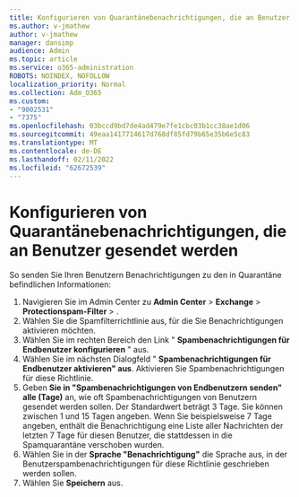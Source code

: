 ```yaml
---
title: Konfigurieren von Quarantänebenachrichtigungen, die an Benutzer gesendet werden
ms.author: v-jmathew
author: v-jmathew
manager: dansimp
audience: Admin
ms.topic: article
ms.service: o365-administration
ROBOTS: NOINDEX, NOFOLLOW
localization_priority: Normal
ms.collection: Adm_O365
ms.custom:
- "9002531"
- "7375"
ms.openlocfilehash: 03bccd9bd7de4ad479e7fe1cbc03b1cc38ae1d06
ms.sourcegitcommit: 49eaa1417714617d768df85fd79b65e35b6e5c83
ms.translationtype: MT
ms.contentlocale: de-DE
ms.lasthandoff: 02/11/2022
ms.locfileid: "62672539"
---
```

# <a name="configure-quarantine-notifications-sent-to-users"></a>Konfigurieren von Quarantänebenachrichtigungen, die an Benutzer gesendet werden

So senden Sie Ihren Benutzern Benachrichtigungen zu den in Quarantäne befindlichen Informationen:

1. Navigieren Sie im Admin Center zu **Admin Center** >  **Exchange** >  **Protectionspam-Filter** > .
2. Wählen Sie die Spamfilterrichtlinie aus, für die Sie Benachrichtigungen aktivieren möchten.
3. Wählen Sie im rechten Bereich den Link " **Spambenachrichtigungen für Endbenutzer konfigurieren** " aus.
4. Wählen Sie im nächsten Dialogfeld " **Spambenachrichtigungen für Endbenutzer aktivieren" aus**. Aktivieren Sie Spambenachrichtigungen für diese Richtlinie.
5. Geben **Sie in "Spambenachrichtigungen von Endbenutzern senden" alle (Tage)** an, wie oft Spambenachrichtigungen von Benutzern gesendet werden sollen. Der Standardwert beträgt 3 Tage. Sie können zwischen 1 und 15 Tagen angeben. Wenn Sie beispielsweise 7 Tage angeben, enthält die Benachrichtigung eine Liste aller Nachrichten der letzten 7 Tage für diesen Benutzer, die stattdessen in die Spamquarantäne verschoben wurden.
6. Wählen Sie in der **Sprache "Benachrichtigung"** die Sprache aus, in der Benutzerspambenachrichtigungen für diese Richtlinie geschrieben werden sollen.
7. Wählen Sie **Speichern** aus.
